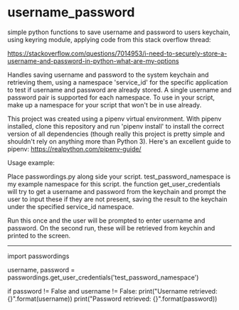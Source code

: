 # username_password
simple python functions to save username and password to users keychain, using keyring module, applying code from this stack overflow thread:

https://stackoverflow.com/questions/7014953/i-need-to-securely-store-a-username-and-password-in-python-what-are-my-options

Handles saving username and password to the system keychain and retrieving them, using a namespace 'service_id' for the specific application to test if username and password are already stored. A single username and password pair is supported for each namespace. To use in your script, make up a namespace for your script that won't be in use already.

This project was created using a pipenv virtual environment. With pipenv installed, clone this repository and run 'pipenv install' to install the correct version of all dependencies (though really this project is pretty simple and shouldn't rely on anything more than Python 3). Here's an excellent guide to pipenv: https://realpython.com/pipenv-guide/

Usage example:

Place passwordings.py along side your script. test_password_namespace is my example namespace for this script. the function get_user_credentials will try to get a username and password from the keychain and prompt the user to input these if they are not present, saving the result to the keychain under the specified service_id namespace.

Run this once and the user will be prompted to enter username and password. On the second run, these will be retrieved from keychin and printed to the screen.

----


import passwordings

username, password = passwordings.get_user_credentials('test_password_namespace')

if password != False and username != False:
    print("Username retrieved: {}".format(username))
    print("Password retrieved: {}".format(password))

